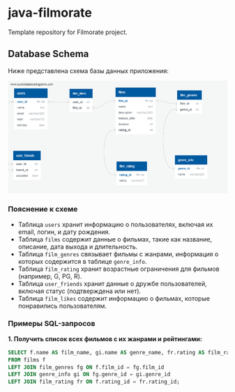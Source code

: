# java-filmorate
Template repository for Filmorate project.
## Database Schema

Ниже представлена схема базы данных приложения:

![Database Schema](database-diagram.png)

### Пояснение к схеме

- Таблица `users` хранит информацию о пользователях, включая их email, логин, и дату рождения.
- Таблица `films` содержит данные о фильмах, такие как название, описание, дата выхода и длительность.
- Таблица `film_genres` связывает фильмы с жанрами, информация о которых содержится в таблице `genre_info`.
- Таблица `film_rating` хранит возрастные ограничения для фильмов (например, G, PG, R).
- Таблица `user_friends` хранит данные о дружбе пользователей, включая статус (подтверждена или нет).
- Таблица `film_likes` содержит информацию о фильмах, которые понравились пользователям.

### Примеры SQL-запросов

**1. Получить список всех фильмов с их жанрами и рейтингами:**
```sql
SELECT f.name AS film_name, gi.name AS genre_name, fr.rating AS film_rating
FROM films f
LEFT JOIN film_genres fg ON f.film_id = fg.film_id
LEFT JOIN genre_info gi ON fg.genre_id = gi.genre_id
LEFT JOIN film_rating fr ON f.rating_id = fr.rating_id;
